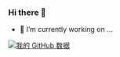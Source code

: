 ### Hi there 👋
- 🔭 I’m currently working on ...

[![我的 GitHub 数据](https://github-readme-stats.vercel.app/api?username=painkiller0513)]()

<!--
**painkiller0513/painkiller0513** is a ✨ _special_ ✨ repository because its `README.md` (this file) appears on your GitHub profile.

Here are some ideas to get you started:

- 🔭 I’m currently working on ...
- 🌱 I’m currently learning ...
- 👯 I’m looking to collaborate on ...
- 🤔 I’m looking for help with ...
- 💬 Ask me about ...
- 📫 How to reach me: ...
- 😄 Pronouns: ...
- ⚡ Fun fact: ...
-->

